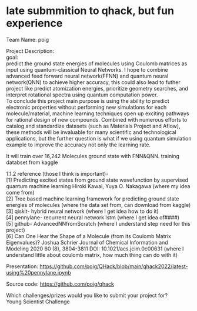 # late submmition to qhack, but fun experience
Team Name:
poig

Project Description:   
goal:   
predict the ground state energies of molecules using Coulomb matrices as input using quantum-classical Neural Networks. I hope to combine advanced feed forward neural network(FFNN) and quantum neural network(QNN) to achieve higher accuracy, this could also lead to futher project like predict atomization energies, prioritize geometry searches, and interpret rotational spectra using quantum computation power.   
To conclude this project main purpose is using the ability to predict electronic properties without performing new simulations for each molecule/material, machine learning techniques open up exciting pathways for rational design of new compounds. Combined with numerous efforts to catalog and standardize datasets (such as Materials Project and Aflow), these methods will be invaluable for many scientific and technological applications, but the further question is what if we using quantum simulation example to improve the accuracy not only the learning rate.

It will train over 16,242 Molecules ground state with FNN&QNN. training databset from kaggle

1.1.2 reference (those I think is important)-  
[1] Predicting excited states from ground state wavefunction by supervised quantum machine learning Hiroki Kawai, Yuya O. Nakagawa (where my idea come from)  
[2] Tree based machine learning framework for predicting ground state energies of molecules (where the data set from, can download from kaggle)  
[3] qiskit- hybrid neural network (where I get idea how to do it)  
[4] pennylane- recurrent neural network lstm (where I get idea of####)  
[5] github- AdvancedNNfromScratch (where I understand step need for this project)  
[6] Can One Hear the Shape of a Molecule (from its Coulomb Matrix Eigenvalues)? Joshua Schrier Journal of Chemical Information and Modeling 2020 60 (8), 3804-3811 DOI: 10.1021/acs.jcim.0c00631 (where I understand little about coulomb matrix, how much thing can do with it)  

Presentation:
https://github.com/poig/QHack/blob/main/qhack2022/latest-using%20pennylane.ipynb

Source code:
https://github.com/poig/qhack

Which challenges/prizes would you like to submit your project for?  
Young Scientist Challenge
